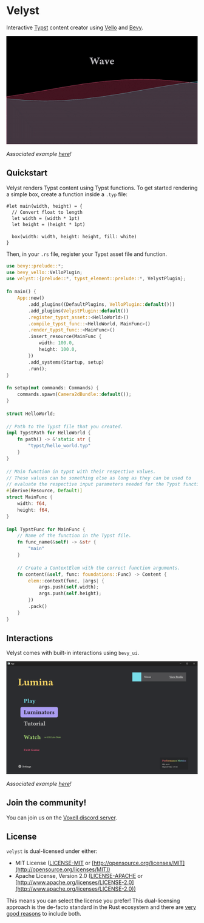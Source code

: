 # Velyst

Interactive [Typst](https://typst.app) content creator using [Vello](https://github.com/linebender/vello) and [Bevy](https://bevyengine.org).

![hello world](./.github/assets/hello_world.gif)

*Associated example [here](./examples/hello_world.rs)!*

## Quickstart

Velyst renders Typst content using Typst functions. To get started rendering a simple box, create a function inside a `.typ` file:

```typ
#let main(width, height) = {
  // Convert float to length
  let width = (width * 1pt)
  let height = (height * 1pt)

  box(width: width, height: height, fill: white)
}
```

Then, in your `.rs` file, register your Typst asset file and function.

```rs
use bevy::prelude::*;
use bevy_vello::VelloPlugin;
use velyst::{prelude::*, typst_element::prelude::*, VelystPlugin};

fn main() {
    App::new()
        .add_plugins((DefaultPlugins, VelloPlugin::default()))
        .add_plugins(VelystPlugin::default())
        .register_typst_asset::<HelloWorld>()
        .compile_typst_func::<HelloWorld, MainFunc>()
        .render_typst_func::<MainFunc>()
        .insert_resource(MainFunc {
            width: 100.0,
            height: 100.0,
        })
        .add_systems(Startup, setup)
        .run();
}

fn setup(mut commands: Commands) {
    commands.spawn(Camera2dBundle::default());
}

struct HelloWorld;

// Path to the Typst file that you created.
impl TypstPath for HelloWorld {
    fn path() -> &'static str {
        "typst/hello_world.typ"
    }
}

// Main function in typst with their respective values.
// These values can be something else as long as they can be used to
// evaluate the respective input parameters needed for the Typst function.
#[derive(Resource, Default)]
struct MainFunc {
    width: f64,
    height: f64,
}

impl TypstFunc for MainFunc {
    // Name of the function in the Typst file.
    fn func_name(&self) -> &str {
        "main"
    }

    // Create a ContextElem with the correct function arguments.
    fn content(&self, func: foundations::Func) -> Content {
        elem::context(func, |args| {
            args.push(self.width);
            args.push(self.height);
        })
        .pack()
    }
}
```

## Interactions

Velyst comes with built-in interactions using `bevy_ui`.

![game ui](./.github/assets/game_ui.png)

*Associated example [here](./examples/game_ui.rs)!*

## Join the community!

You can join us on the [Voxell discord server](https://discord.gg/Mhnyp6VYEQ).

## License

`velyst` is dual-licensed under either:

- MIT License ([LICENSE-MIT](LICENSE-MIT) or [http://opensource.org/licenses/MIT](http://opensource.org/licenses/MIT))
- Apache License, Version 2.0 ([LICENSE-APACHE](LICENSE-APACHE) or [http://www.apache.org/licenses/LICENSE-2.0](http://www.apache.org/licenses/LICENSE-2.0))

This means you can select the license you prefer!
This dual-licensing approach is the de-facto standard in the Rust ecosystem and there are [very good reasons](https://github.com/bevyengine/bevy/issues/2373) to include both.
